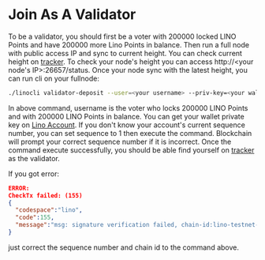 # Join As A Validator

To be a validator, you should first be a voter with 200000 locked LINO Points and have 200000 more Lino Points in balance. Then run a full node with public access IP and sync to current height. You can check current height on [tracker](https://tracker.lino.network/#/). To check your node's height you can access http://<your node's IP>:26657/status. Once your node sync with the latest height, you can run cli on your fullnode:
```bash
./linocli validator-deposit --user=<your username> --priv-key=<your wallet private key> --amount=200000 --chain-id=lino-testnet-upgrade3 --sequence=<your sequence number>
```
In above command, username is the voter who locks 200000 LINO Points and with 200000 LINO Points in balance. You can get your wallet private key on [Lino Account](https://account.lino.network/privkey). If you don't know your account's current sequence number, you can set sequence to 1 then execute the command. Blockchain will prompt your correct sequence number if it is incorrect. Once the command execute successfully, you should be able find yourself on [tracker](https://tracker.lino.network/#/) as the validator.

If you got error:
```json
ERROR:
CheckTx failed: (155)
{
  "codespace":"lino",
  "code":155,
  "message":"msg: signature verification failed, chain-id:lino-testnet-upgrade3, seq:n"
}
```

just correct the sequence number and chain id to the command above.
